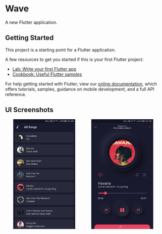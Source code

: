 # Wave

A new Flutter application.

## Getting Started

This project is a starting point for a Flutter application.

A few resources to get you started if this is your first Flutter project:

- [Lab: Write your first Flutter app](https://flutter.dev/docs/get-started/codelab)
- [Cookbook: Useful Flutter samples](https://flutter.dev/docs/cookbook)

For help getting started with Flutter, view our
[online documentation](https://flutter.dev/docs), which offers tutorials,
samples, guidance on mobile development, and a full API reference.

## UI Screenshots

<div style="display: flex; justify-content: space-around">
<img align="left" alt="Flutter" src="https://raw.githubusercontent.com/JobinBiju/Wave/master/screenshots/songList.jpg" width="200px" />  
<img align="left" alt="Arduino" src="https://raw.githubusercontent.com/JobinBiju/Wave/master/screenshots/songPlayer.jpg" width="200px" />
</div>